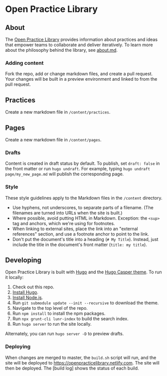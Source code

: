 # Open Practice Library

## About

The [Open Practice Library](https://openpracticelibrary.netlify.com/) provides information about practices and ideas that empower teams to collaborate and deliver iteratively. To learn more about the philosophy behind the library, see [about.md](content/page/about.md).

### Adding content

Fork the repo, add or change markdown files, and create a pull request. Your changes will be built in a preview environment and linked to from the pull request.

## Practices

Create a new markdown file in `/content/practices`.

## Pages

Create a new markdown file in `/content/pages`.

### Drafts

Content is created in draft status by default. To publish, set `draft: false` in the front matter or run `hugo undraft`. For example, typing `hugo undraft page/my_new_page.md` will publish the corresponding page.

### Style

These style guidelines apply to the Markdown files in the `/content` directory.

- Use hyphens, not underscores, to separate parts of a filename. (The filenames are turned into URLs when the site is built.)
- Where possible, avoid putting HTML in Markdown. Exception: the `<sup>` tag and anchors, which we're using for footnotes.
- When linking to external sites, place the link into an "external references" section, and use a footnote anchor to point to the link.
- Don't put the document's title into a heading (`# My Title`). Instead, just include the title in the document's front matter (`title: my title`).

## Developing

Open Practice Library is built with [Hugo](http://gohugo.io/) and the [Hugo Casper theme](https://github.com/vjeantet/hugo-theme-casper). To run it locally:

1. Check out this repo.
2. [Install Hugo](https://gohugo.io/getting-started/installing/).
3. [Install Node.js](https://nodejs.org/en/download/).
4. Run `git submodule update --init --recursive` to download the theme.
5. Navigate to the top level of the repo.
6. Run `npm install` to install the npm packages.
7. Run `npx grunt-cli lunr-index` to build the search index.
8. Run `hugo server` to run the site locally.

Alternately, you can run `hugo server -D` to preview drafts.

### Deploying

When changes are merged to master, the `build.sh` script will run, and the site will be deployed to https://openpracticelibrary.netlify.com. The site will then be deployed. The [build log] shows the status of each build.
